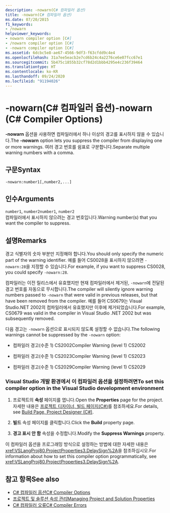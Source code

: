 ```yaml
---
description: -nowarn(C# 컴파일러 옵션)
title: -nowarn(C# 컴파일러 옵션)
ms.date: 07/20/2015
f1_keywords:
- /nowarn
helpviewer_keywords:
- nowarn compiler option [C#]
- /nowarn compiler option [C#]
- -nowarn compiler option [C#]
ms.assetid: 6dcbc5e8-ae67-4566-9df3-f63cfdd9c4e4
ms.openlocfilehash: 31a7ee5eacb2e7cd6b24c4a2276ce6e07fcc67e1
ms.sourcegitcommit: 5b475c1855b32cf78d2d1bbb4295e4c236f39464
ms.translationtype: HT
ms.contentlocale: ko-KR
ms.lasthandoff: 09/24/2020
ms.locfileid: "91194026"
---
```

# <a name="-nowarn-c-compiler-options"></a><span data-ttu-id="abd1b-103">-nowarn(C# 컴파일러 옵션)</span><span class="sxs-lookup"><span data-stu-id="abd1b-103">-nowarn (C# Compiler Options)</span></span>

<span data-ttu-id="abd1b-104">**-nowarn** 옵션을 사용하면 컴파일러에서 하나 이상의 경고를 표시하지 않을 수 있습니다.</span><span class="sxs-lookup"><span data-stu-id="abd1b-104">The **-nowarn** option lets you suppress the compiler from displaying one or more warnings.</span></span> <span data-ttu-id="abd1b-105">여러 경고 번호를 쉼표로 구분합니다.</span><span class="sxs-lookup"><span data-stu-id="abd1b-105">Separate multiple warning numbers with a comma.</span></span>  
  
## <a name="syntax"></a><span data-ttu-id="abd1b-106">구문</span><span class="sxs-lookup"><span data-stu-id="abd1b-106">Syntax</span></span>  
  
```console  
-nowarn:number1[,number2,...]  
```  
  
## <a name="arguments"></a><span data-ttu-id="abd1b-107">인수</span><span class="sxs-lookup"><span data-stu-id="abd1b-107">Arguments</span></span>  

 <span data-ttu-id="abd1b-108">`number1`, `number2`</span><span class="sxs-lookup"><span data-stu-id="abd1b-108">`number1`, `number2`</span></span>  
 <span data-ttu-id="abd1b-109">컴파일러에서 표시하지 않으려는 경고 번호입니다.</span><span class="sxs-lookup"><span data-stu-id="abd1b-109">Warning number(s) that you want the compiler to suppress.</span></span>  
  
## <a name="remarks"></a><span data-ttu-id="abd1b-110">설명</span><span class="sxs-lookup"><span data-stu-id="abd1b-110">Remarks</span></span>  

 <span data-ttu-id="abd1b-111">경고 식별자의 숫자 부분만 지정해야 합니다.</span><span class="sxs-lookup"><span data-stu-id="abd1b-111">You should only specify the numeric part of the warning identifier.</span></span> <span data-ttu-id="abd1b-112">예를 들어 CS0028을 표시하지 않으려면 `-nowarn:28`을 지정할 수 있습니다.</span><span class="sxs-lookup"><span data-stu-id="abd1b-112">For example, if you want to suppress CS0028, you could specify `-nowarn:28`.</span></span>  
  
 <span data-ttu-id="abd1b-113">컴파일러는 이전 릴리스에서 유효했지만 현재 컴파일러에서 제거된, `-nowarn`에 전달된 경고 번호를 자동으로 무시합니다.</span><span class="sxs-lookup"><span data-stu-id="abd1b-113">The compiler will silently ignore warning numbers passed to `-nowarn` that were valid in previous releases, but that have been removed from the compiler.</span></span> <span data-ttu-id="abd1b-114">예를 들어 CS0679는 Visual Studio.NET 2002의 컴파일러에서 유효했지만 이후에 제거되었습니다.</span><span class="sxs-lookup"><span data-stu-id="abd1b-114">For example, CS0679 was valid in the compiler in Visual Studio .NET 2002 but was subsequently removed.</span></span>  
  
 <span data-ttu-id="abd1b-115">다음 경고는 `-nowarn` 옵션으로 표시되지 않도록 설정할 수 없습니다.</span><span class="sxs-lookup"><span data-stu-id="abd1b-115">The following warnings cannot be suppressed by the `-nowarn` option:</span></span>  
  
- <span data-ttu-id="abd1b-116">컴파일러 경고(수준 1) CS2002</span><span class="sxs-lookup"><span data-stu-id="abd1b-116">Compiler Warning (level 1) CS2002</span></span>  
  
- <span data-ttu-id="abd1b-117">컴파일러 경고(수준 1) CS2023</span><span class="sxs-lookup"><span data-stu-id="abd1b-117">Compiler Warning (level 1) CS2023</span></span>  
  
- <span data-ttu-id="abd1b-118">컴파일러 경고(수준 1) CS2029</span><span class="sxs-lookup"><span data-stu-id="abd1b-118">Compiler Warning (level 1) CS2029</span></span>  
  
### <a name="to-set-this-compiler-option-in-the-visual-studio-development-environment"></a><span data-ttu-id="abd1b-119">Visual Studio 개발 환경에서 이 컴파일러 옵션을 설정하려면</span><span class="sxs-lookup"><span data-stu-id="abd1b-119">To set this compiler option in the Visual Studio development environment</span></span>  
  
1. <span data-ttu-id="abd1b-120">프로젝트의 **속성** 페이지를 엽니다.</span><span class="sxs-lookup"><span data-stu-id="abd1b-120">Open the **Properties** page for the project.</span></span> <span data-ttu-id="abd1b-121">자세한 내용은 [프로젝트 디자이너, 빌드 페이지(C#)](/visualstudio/ide/reference/build-page-project-designer-csharp)를 참조하세요.</span><span class="sxs-lookup"><span data-stu-id="abd1b-121">For details, see [Build Page, Project Designer (C#)](/visualstudio/ide/reference/build-page-project-designer-csharp).</span></span>  
  
2. <span data-ttu-id="abd1b-122">**빌드** 속성 페이지를 클릭합니다.</span><span class="sxs-lookup"><span data-stu-id="abd1b-122">Click the **Build** property page.</span></span>  
  
3. <span data-ttu-id="abd1b-123">**경고 표시 안 함** 속성을 수정합니다.</span><span class="sxs-lookup"><span data-stu-id="abd1b-123">Modify the **Suppress Warnings** property.</span></span>  
  
 <span data-ttu-id="abd1b-124">이 컴파일러 옵션을 프로그래밍 방식으로 설정하는 방법에 대한 자세한 내용은 <xref:VSLangProj80.ProjectProperties3.DelaySign%2A>을 참조하십시오.</span><span class="sxs-lookup"><span data-stu-id="abd1b-124">For information about how to set this compiler option programmatically, see <xref:VSLangProj80.ProjectProperties3.DelaySign%2A>.</span></span>  
  
## <a name="see-also"></a><span data-ttu-id="abd1b-125">참고 항목</span><span class="sxs-lookup"><span data-stu-id="abd1b-125">See also</span></span>

- [<span data-ttu-id="abd1b-126">C# 컴파일러 옵션</span><span class="sxs-lookup"><span data-stu-id="abd1b-126">C# Compiler Options</span></span>](./index.md)
- [<span data-ttu-id="abd1b-127">프로젝트 및 솔루션 속성 관리</span><span class="sxs-lookup"><span data-stu-id="abd1b-127">Managing Project and Solution Properties</span></span>](/visualstudio/ide/managing-project-and-solution-properties)
- [<span data-ttu-id="abd1b-128">C# 컴파일러 오류</span><span class="sxs-lookup"><span data-stu-id="abd1b-128">C# Compiler Errors</span></span>](../compiler-messages/index.md)
